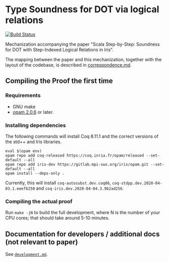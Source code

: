 # Type Soundness for DOT via logical relations

[![Build Status](https://travis-ci.org/Blaisorblade/dot-iris.svg?branch=master)](https://travis-ci.org/Blaisorblade/dot-iris)

Mechanization accompanying the paper "Scala Step-by-Step: Soundness for
DOT with Step-Indexed Logical Relations in Iris".

The mapping between the paper and this mechanization, together with the
layout of the codebase, is described in
[correspondence.md](correspondence.md).

## Compiling the Proof the first time
### Requirements
- GNU make
- [opam 2.0.6](https://opam.ocaml.org/doc/Install.html) or later.

### Installing dependencies

The following commands will install Coq 8.11.1 and the correct versions of the std++ and Iris libraries.
```shell
eval $(opam env)
opam repo add coq-released https://coq.inria.fr/opam/released --set-default --all
opam repo add iris-dev https://gitlab.mpi-sws.org/iris/opam.git --set-default --all
opam install --deps-only .
```

Currently, this will install
`coq-autosubst.dev.coq86`,
`coq-stdpp.dev.2020-04-03.1.eeef6250` and
`coq-iris.dev.2020-04-04.3.9b2ad256`.

### Compiling the actual proof

Run `make -jN` to build the full development, where N is the number of your
CPU cores; that should take around 5-10 minutes.

## Documentation for developers / additional docs (not relevant to paper)

See [`development.md`](development.md).
